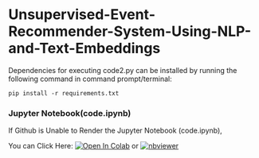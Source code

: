 # Unsupervised-Event-Recommender-System-Using-NLP-and-Text-Embeddings


Dependencies for executing code2.py can be installed by running the following command in command prompt/terminal:

    pip install -r requirements.txt
    
    
 ### Jupyter Notebook(code.ipynb) 
    
If Github is Unable to Render the Jupyter Notebook (code.ipynb), 

You can Click Here: [![Open In Colab](https://colab.research.google.com/assets/colab-badge.svg)](https://colab.research.google.com/github/AjinkyaChavan9/Unsupervised-Event-Recommender-System-Using-NLP-and-Text-Embeddings/blob/master/code.ipynb)
or
[![nbviewer](https://raw.githubusercontent.com/jupyter/design/master/logos/Badges/nbviewer_badge.svg)](https://nbviewer.jupyter.org/github/AjinkyaChavan9/Unsupervised-Event-Recommender-System-Using-NLP-and-Text-Embeddings/blob/master/code.ipynb)
